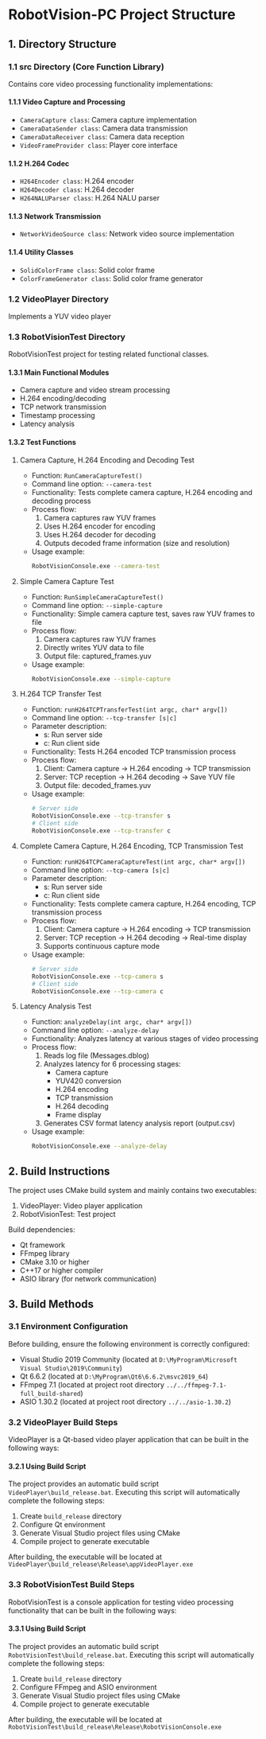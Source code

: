 # RobotVision-PC Project Structure

## 1. Directory Structure

### 1.1 src Directory (Core Function Library)
Contains core video processing functionality implementations:

#### 1.1.1 Video Capture and Processing
- `CameraCapture class`: Camera capture implementation
- `CameraDataSender class`: Camera data transmission
- `CameraDataReceiver class`: Camera data reception
- `VideoFrameProvider class`: Player core interface

#### 1.1.2 H.264 Codec
- `H264Encoder class`: H.264 encoder
- `H264Decoder class`: H.264 decoder
- `H264NALUParser class`: H.264 NALU parser

#### 1.1.3 Network Transmission
- `NetworkVideoSource class`: Network video source implementation

#### 1.1.4 Utility Classes
- `SolidColorFrame class`: Solid color frame
- `ColorFrameGenerator class`: Solid color frame generator

### 1.2 VideoPlayer Directory
Implements a YUV video player

### 1.3 RobotVisionTest Directory
RobotVisionTest project for testing related functional classes.

#### 1.3.1 Main Functional Modules
- Camera capture and video stream processing
- H.264 encoding/decoding
- TCP network transmission
- Timestamp processing
- Latency analysis

#### 1.3.2 Test Functions

1. Camera Capture, H.264 Encoding and Decoding Test
   - Function: `RunCameraCaptureTest()`
   - Command line option: `--camera-test`
   - Functionality: Tests complete camera capture, H.264 encoding and decoding process
   - Process flow:
     1. Camera captures raw YUV frames
     2. Uses H.264 encoder for encoding
     3. Uses H.264 decoder for decoding
     4. Outputs decoded frame information (size and resolution)
   - Usage example:
     ```bash
     RobotVisionConsole.exe --camera-test
     ```

2. Simple Camera Capture Test
   - Function: `RunSimpleCameraCaptureTest()`
   - Command line option: `--simple-capture`
   - Functionality: Simple camera capture test, saves raw YUV frames to file
   - Process flow:
     1. Camera captures raw YUV frames
     2. Directly writes YUV data to file
     3. Output file: captured_frames.yuv
   - Usage example:
     ```bash
     RobotVisionConsole.exe --simple-capture
     ```

3. H.264 TCP Transfer Test
   - Function: `runH264TCPTransferTest(int argc, char* argv[])`
   - Command line option: `--tcp-transfer [s|c]`
   - Parameter description:
     - s: Run server side
     - c: Run client side
   - Functionality: Tests H.264 encoded TCP transmission process
   - Process flow:
     1. Client: Camera capture -> H.264 encoding -> TCP transmission
     2. Server: TCP reception -> H.264 decoding -> Save YUV file
     3. Output file: decoded_frames.yuv
   - Usage example:
     ```bash
     # Server side
     RobotVisionConsole.exe --tcp-transfer s
     # Client side
     RobotVisionConsole.exe --tcp-transfer c
     ```

4. Complete Camera Capture, H.264 Encoding, TCP Transmission Test
   - Function: `runH264TCPCameraCaptureTest(int argc, char* argv[])`
   - Command line option: `--tcp-camera [s|c]`
   - Parameter description:
     - s: Run server side
     - c: Run client side
   - Functionality: Tests complete camera capture, H.264 encoding, TCP transmission process
   - Process flow:
     1. Client: Camera capture -> H.264 encoding -> TCP transmission
     2. Server: TCP reception -> H.264 decoding -> Real-time display
     3. Supports continuous capture mode
   - Usage example:
     ```bash
     # Server side
     RobotVisionConsole.exe --tcp-camera s
     # Client side
     RobotVisionConsole.exe --tcp-camera c
     ```

5. Latency Analysis Test
   - Function: `analyzeDelay(int argc, char* argv[])`
   - Command line option: `--analyze-delay`
   - Functionality: Analyzes latency at various stages of video processing
   - Process flow:
     1. Reads log file (Messages.dblog)
     2. Analyzes latency for 6 processing stages:
        - Camera capture
        - YUV420 conversion
        - H.264 encoding
        - TCP transmission
        - H.264 decoding
        - Frame display
     3. Generates CSV format latency analysis report (output.csv)
   - Usage example:
     ```bash
     RobotVisionConsole.exe --analyze-delay
     ```

## 2. Build Instructions
The project uses CMake build system and mainly contains two executables:
1. VideoPlayer: Video player application
2. RobotVisionTest: Test project

Build dependencies:
- Qt framework
- FFmpeg library
- CMake 3.10 or higher
- C++17 or higher compiler
- ASIO library (for network communication)

## 3. Build Methods

### 3.1 Environment Configuration
Before building, ensure the following environment is correctly configured:
- Visual Studio 2019 Community (located at `D:\MyProgram\Microsoft Visual Studio\2019\Community`)
- Qt 6.6.2 (located at `D:\MyProgram\Qt6\6.6.2\msvc2019_64`)
- FFmpeg 7.1 (located at project root directory `../../ffmpeg-7.1-full_build-shared`)
- ASIO 1.30.2 (located at project root directory `../../asio-1.30.2`)

### 3.2 VideoPlayer Build Steps
VideoPlayer is a Qt-based video player application that can be built in the following ways:

#### 3.2.1 Using Build Script
The project provides an automatic build script `VideoPlayer\build_release.bat`. Executing this script will automatically complete the following steps:
1. Create `build_release` directory
2. Configure Qt environment
3. Generate Visual Studio project files using CMake
4. Compile project to generate executable

After building, the executable will be located at `VideoPlayer\build_release\Release\appVideoPlayer.exe`

### 3.3 RobotVisionTest Build Steps
RobotVisionTest is a console application for testing video processing functionality that can be built in the following ways:

#### 3.3.1 Using Build Script
The project provides an automatic build script `RobotVisionTest\build_release.bat`. Executing this script will automatically complete the following steps:
1. Create `build_release` directory
2. Configure FFmpeg and ASIO environment
3. Generate Visual Studio project files using CMake
4. Compile project to generate executable

After building, the executable will be located at `RobotVisionTest\build_release\Release\RobotVisionConsole.exe` 
